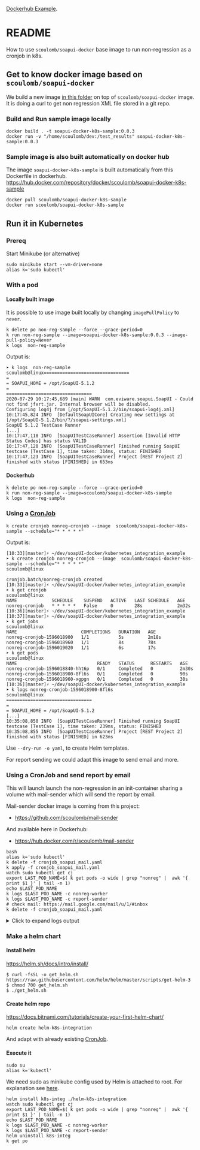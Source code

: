 [Dockerhub Example](https://hub.docker.com/r/scoulomb/soapui-docker-k8s-sample).

# README

How to use `scoulomb/soapui-docker` base image to run non-regression as a cronjob in k8s.


## Get to know docker image based on `scoulomb/soapui-docker`  

We build a new image [in this folder](./Dockerfile) on top of `scoulomb/soapui-docker` image.
It is doing a curl to get non regression XML file stored in a git repo. 

### Build and Run sample image locally

````shell script
docker build . -t soapui-docker-k8s-sample:0.0.3
docker run -v "/home/scoulomb/dev:/test_results" soapui-docker-k8s-sample:0.0.3 
````

### Sample image is also built automatically on docker hub 

The image `soapui-docker-k8s-sample` is built automatically from this Dockerfile in dockerhub.
https://hub.docker.com/repository/docker/scoulomb/soapui-docker-k8s-sample

<!--
sudo docker tag soapui-docker-k8s-sample scoulomb/soapui-docker-k8s-sample
docker login --username scoulomb
sudo docker push scoulomb/soapui-docker-k8s-sample

I had error: denied: requested access to the resource is denied

So use dockerhub build:
> https://hub.docker.com/repository/docker/scoulomb/soapui-docker-k8s-sample/builds/edit
Dockerfile location: Dockerfile
Build context: /kubernetes_integration_example
if error login/logout in UI
--> 

````shell script
docker pull scoulomb/soapui-docker-k8s-sample
docker run scoulomb/soapui-docker-k8s-sample
````

## Run it in Kubernetes

### Prereq

Start Minikube (or alternative)

````shell script
sudo minikube start --vm-driver=none
alias k='sudo kubectl'
````

### With a pod 

#### Locally built image
 
It is possible to use image built locally by changing `imagePullPolicy` to `never`.

````shell script
k delete po non-reg-sample --force --grace-period=0
k run non-reg-sample --image=soapui-docker-k8s-sample:0.0.3 --image-pull-policy=Never
k logs  non-reg-sample
````

<!--
I had made a stupid mistake here making me crazy:
`k run non-reg-sample run --image=soapui-docker-k8s-sample:0.0.3 --image-pull-policy=Never``
run twice, it was overriding the command
-->

Output is:

````shell script
➤ k logs  non-reg-sample                                                                                                                                                      scoulomb@linux================================
=
= SOAPUI_HOME = /opt/SoapUI-5.1.2
=
================================
2020-07-29 10:17:45,689 [main] WARN  com.eviware.soapui.SoapUI - Could not find jfxrt.jar. Internal browser will be disabled.
Configuring log4j from [/opt/SoapUI-5.1.2/bin/soapui-log4j.xml]
10:17:45,824 INFO  [DefaultSoapUICore] Creating new settings at [/opt/SoapUI-5.1.2/bin/?/soapui-settings.xml]
SoapUI 5.1.2 TestCase Runner
[...]
10:17:47,118 INFO  [SoapUITestCaseRunner] Assertion [Invalid HTTP Status Codes] has status VALID
10:17:47,120 INFO  [SoapUITestCaseRunner] Finished running SoapUI testcase [TestCase 1], time taken: 314ms, status: FINISHED
10:17:47,123 INFO  [SoapUITestCaseRunner] Project [REST Project 2] finished with status [FINISHED] in 653ms
````



#### Dockerhub

````shell script
k delete po non-reg-sample --force --grace-period=0
k run non-reg-sample --image=scoulomb/soapui-docker-k8s-sample
k logs  non-reg-sample
````

### Using a [CronJob](https://github.com/scoulomb/myk8s/blob/master/Master-Kubectl/1-kubectl-create-explained-ressource-derived-from-pod.md#create-a-cronjob)

````shell script
k create cronjob nonreg-cronjob --image  scoulomb/soapui-docker-k8s-sample --schedule="* * * * *"  
````

Output is:

````shell script
[10:33][master]⚡ ~/dev/soapUI-docker/kubernetes_integration_example
➤ k create cronjob nonreg-cronjob --image  scoulomb/soapui-docker-k8s-sample --schedule="* * * * *"                                                                           scoulomb@linux

cronjob.batch/nonreg-cronjob created
[10:33][master]⚡ ~/dev/soapUI-docker/kubernetes_integration_example
➤ k get cronjob                                                                                                                                                               scoulomb@linux
NAME             SCHEDULE    SUSPEND   ACTIVE   LAST SCHEDULE   AGE
nonreg-cronjob   * * * * *   False     0        28s             2m32s
[10:36][master]⚡ ~/dev/soapUI-docker/kubernetes_integration_example
[10:37][master]⚡ ~/dev/soapUI-docker/kubernetes_integration_example
➤ k get jobs                                                                                                                                                                  scoulomb@linux
NAME                        COMPLETIONS   DURATION   AGE
nonreg-cronjob-1596018900   1/1           5s         2m18s
nonreg-cronjob-1596018960   1/1           8s         78s
nonreg-cronjob-1596019020   1/1           6s         17s
➤ k get pods                                                                                                                                                                  scoulomb@linux
NAME                              READY   STATUS      RESTARTS   AGE
nonreg-cronjob-1596018840-hht6p   0/1     Completed   0          2m30s
nonreg-cronjob-1596018900-8fl6s   0/1     Completed   0          90s
nonreg-cronjob-1596018960-xgpgn   0/1     Completed   0          30s
[10:36][master]⚡ ~/dev/soapUI-docker/kubernetes_integration_example
➤ k logs nonreg-cronjob-1596018900-8fl6s                                                                                                                                      scoulomb@linux
================================
=
= SOAPUI_HOME = /opt/SoapUI-5.1.2
[...]
10:35:08,850 INFO  [SoapUITestCaseRunner] Finished running SoapUI testcase [TestCase 1], time taken: 239ms, status: FINISHED
10:35:08,855 INFO  [SoapUITestCaseRunner] Project [REST Project 2] finished with status [FINISHED] in 623ms
````

Use `--dry-run -o yaml`, to create Helm templates.
 
For report sending we could adapt this image to send email and more.

<!--
I am not sure using fluentd logger to access report would work as job is ephemeral
https://github.com/scoulomb/myk8s/blob/6e6de11afe4fd78b761d785ecab80de021b7814e/Volumes/fluentd-tutorial.md
-->



### Using a CronJob and send report by email

This will launch launch the non-regression in an init-container sharing a volume with mail-sender which will send the report by email.

Mail-sender docker image is coming from this project: 
- https://github.com/scoulomb/mail-sender

And available here in Dockerhub:
- https://hub.docker.com/r/scoulomb/mail-sender

````shell script
bash 
alias k='sudo kubectl'
k delete -f cronjob_soapui_mail.yaml
k apply -f cronjob_soapui_mail.yaml
watch sudo kubectl get cj
export LAST_POD_NAME=$( k get pods -o wide | grep "nonreg" |  awk '{ print $1 }' | tail -n 1)
echo $LAST_POD_NAME
k logs $LAST_POD_NAME -c nonreg-worker
k logs $LAST_POD_NAME -c report-sender
# check mail: https://mail.google.com/mail/u/1/#inbox
k delete -f cronjob_soapui_mail.yaml
````

<details>
  <summary>Click to expand logs output</summary>

````shell script
[vagrant@archlinux kubernetes_integration_example]$ k logs $LAST_POD_NAME -c nonreg-worker
================================
=
= SOAPUI_HOME = /opt/SoapUI-5.1.2
=
================================
2020-07-31 11:45:06,843 [main] WARN  com.eviware.soapui.SoapUI - Could not find jfxrt.jar. Internal browser will be disabled.
Configuring log4j from [/opt/SoapUI-5.1.2/bin/soapui-log4j.xml]
11:45:06,980 INFO  [DefaultSoapUICore] Creating new settings at [/opt/SoapUI-5.1.2/bin/?/soapui-settings.xml]
SoapUI 5.1.2 TestCase Runner
[...]
11:45:08,156 DEBUG [SoapUIMultiThreadedHttpConnectionManager$SoapUIDefaultClientConnection] Sending request: GET / HTTP/1.1
11:45:08,253 DEBUG [SoapUIMultiThreadedHttpConnectionManager$SoapUIDefaultClientConnection] Receiving response: HTTP/1.1 200 OK
11:45:08,259 DEBUG [HttpClientSupport$SoapUIHttpClient] Connection can be kept alive indefinitely
11:45:08,452 INFO  [SoapUITestCaseRunner] Assertion [Invalid HTTP Status Codes] has status VALID
11:45:08,455 INFO  [SoapUITestCaseRunner] Finished running SoapUI testcase [TestCase 1], time taken: 308ms, status: FINISHED
11:45:08,455 INFO  [SoapUITestCaseRunner] Project [REST Project 2] finished with status [FINISHED] in 721ms


[vagrant@archlinux kubernetes_integration_example]$ k logs $LAST_POD_NAME -c report-sender
robot.deploy@gmail.com
Credential provided
Content-Type: multipart/mixed; boundary="===============3640955436807624254=="
MIME-Version: 1.0
From: robot.deploy@gmail.com
To: robot.deploy@gmail.com
Date: Fri, 31 Jul 2020 11:45:12 +0000
Subject: non reg results

--===============3640955436807624254==
Content-Type: text/plain; charset="us-ascii"
MIME-Version: 1.0
Content-Transfer-Encoding: 7bit

Find attached the report
--===============3640955436807624254==
Content-Type: application/octet-stream; Name="test_case_run_log_report.xml"
MIME-Version: 1.0
Content-Transfer-Encoding: base64
Content-Disposition: attachment; filename="test_case_run_log_report.xml"

PD94bWwgdmVyc2lvbj0iMS4wIiBlbmNvZGluZz0iVVRGLTgiPz4KPGNvbjp0ZXN0Q2FzZVJ1bkxv
ZyB0ZXN0Q2FzZT0iVGVzdENhc2UgMSIgdGltZVRha2VuPSIzMDgiIHN0YXR1cz0iRklOSVNIRUQi
IHRpbWVTdGFtcD0iMjAyMC0wNy0zMSAxMTo0NTowNyIgeG1sbnM6Y29uPSJodHRwOi8vZXZpd2Fy
ZS5jb20vc29hcHVpL2NvbmZpZyI+PGNvbjp0ZXN0Q2FzZVJ1bkxvZ1Rlc3RTdGVwIG5hbWU9IlJF
U1QgUmVxdWVzdCIgdGltZVRha2VuPSIzMDgiIHN0YXR1cz0iT0siIHRpbWVzdGFtcD0iMjAyMC0w
Ny0zMSAxMTo0NTowOCIgZW5kcG9pbnQ9Imh0dHA6Ly93d3cuZ29vZ2xlLmZyLyIgaHR0cFN0YXR1
cz0iMjAwIiBjb250ZW50TGVuZ3RoPSIxMjY5OCIgcmVhZFRpbWU9IjEwMSIgdG90YWxUaW1lPSIy
ODIiIGRuc1RpbWU9IjYzIiBjb25uZWN0VGltZT0iMTA5IiB0aW1lVG9GaXJzdEJ5dGU9Ijk3IiBo
dHRwTWV0aG9kPSJHRVQiIGlwQWRkcmVzcz0iIi8+PC9jb246dGVzdENhc2VSdW5Mb2c+

--===============3640955436807624254==--

sent

````  

</details>


### Make a helm chart 

#### Install helm 
https://helm.sh/docs/intro/install/

````shell script
$ curl -fsSL -o get_helm.sh https://raw.githubusercontent.com/helm/helm/master/scripts/get-helm-3
$ chmod 700 get_helm.sh
$ ./get_helm.sh
````

#### Create helm repo


https://docs.bitnami.com/tutorials/create-your-first-helm-chart/

````shell script
helm create helm-k8s-integration
````

And adapt with already existing [CronJob](./cronjob_soapui_mail.yaml).

#### Execute it

````shell script
sudo su
alias k='kubectl'
````

We need sudo as minikube config used by Helm is attached to root.
For explanation see [here](https://github.com/scoulomb/myk8s/blob/master/Master-Kubectl/kube-config.md).

````shell script
helm install k8s-integ ./helm-k8s-integration
watch sudo kubectl get cj
export LAST_POD_NAME=$( k get pods -o wide | grep "nonreg" |  awk '{ print $1 }' | tail -n 1)
echo $LAST_POD_NAME
k logs $LAST_POD_NAME -c nonreg-worker
k logs $LAST_POD_NAME -c report-sender
helm uninstall k8s-integ
k get po
````

